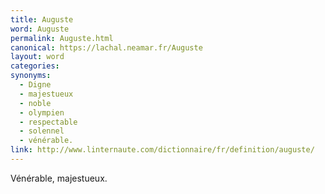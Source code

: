 ```yaml
---
title: Auguste
word: Auguste
permalink: Auguste.html
canonical: https://lachal.neamar.fr/Auguste
layout: word
categories:
synonyms:
  - Digne
  - majestueux
  - noble
  - olympien
  - respectable
  - solennel
  - vénérable.
link: http://www.linternaute.com/dictionnaire/fr/definition/auguste/
---
```


Vénérable, majestueux.

